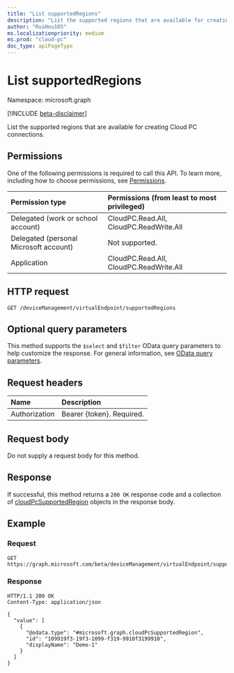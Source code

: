 ```yaml
---
title: "List supportedRegions"
description: "List the supported regions that are available for creating Cloud PC connections."
author: "RuiHou105"
ms.localizationpriority: medium
ms.prod: "cloud-pc"
doc_type: apiPageType
---
```


# List supportedRegions

Namespace: microsoft.graph

[!INCLUDE [beta-disclaimer](../../includes/beta-disclaimer.md)]

List the supported regions that are available for creating Cloud PC connections.

## Permissions

One of the following permissions is required to call this API. To learn more, including how to choose permissions, see [Permissions](/graph/permissions-reference).

|Permission type|Permissions (from least to most privileged)|
|:---|:---|
|Delegated (work or school account)|CloudPC.Read.All, CloudPC.ReadWrite.All|
|Delegated (personal Microsoft account)|Not supported.|
|Application|CloudPC.Read.All, CloudPC.ReadWrite.All|

## HTTP request

<!-- {
  "blockType": "ignored"
}
-->

``` http
GET /deviceManagement/virtualEndpoint/supportedRegions
```

## Optional query parameters

This method supports the `$select` and `$filter` OData query parameters to help customize the response. For general information, see [OData query parameters](/graph/query-parameters).

## Request headers

| Name          | Description               |
| :------------ | :------------------------ |
| Authorization | Bearer {token}. Required. |

## Request body

Do not supply a request body for this method.

## Response

If successful, this method returns a `200 OK` response code and a collection of [cloudPcSupportedRegion](../resources/cloudpcsupportedregion.md) objects in the response body.

## Example

### Request


<!-- {
  "blockType": "request",
  "name": "list_supportedRegions"
}
-->

``` http
GET https://graph.microsoft.com/beta/deviceManagement/virtualEndpoint/supportedRegions
```



### Response

<!-- {
  "blockType": "response",
  "truncated": true,
  "@odata.type": "microsoft.graph.cloudPcSupportedRegion",
  "isCollection": true
}
-->

``` http
HTTP/1.1 200 OK
Content-Type: application/json

{
  "value": [
    {
      "@odata.type": "#microsoft.graph.cloudPcSupportedRegion",
      "id": "109919f3-19f3-1099-f319-9910f3199910",
      "displayName": "Demo-1"
    }
  ]
}
```
